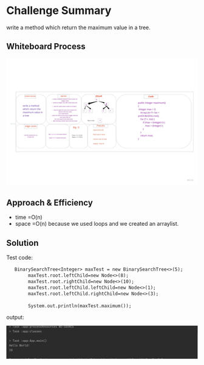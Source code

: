 # Challenge Summary
write a method which return the maximum value in a tree.

## Whiteboard Process
![ch16](ch16.jpg)

## Approach & Efficiency
* time =O(n)
* space =O(n)
 because we used loops and we created an arraylist.

## Solution

Test code:

```
   BinarySearchTree<Integer> maxTest = new BinarySearchTree<>(5);
        maxTest.root.leftChild=new Node<>(8);
        maxTest.root.rightChild=new Node<>(10);
        maxTest.root.leftChild.leftChild=new Node<>(1);
        maxTest.root.leftChild.rightChild=new Node<>(3);

        System.out.println(maxTest.maximum());
```

output:

![output](output.jpg)